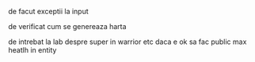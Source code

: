 de facut exceptii la input

de verificat cum se genereaza harta

de intrebat la lab despre super in warrior etc
daca e ok sa fac public max heatlh in entity